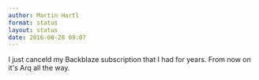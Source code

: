 ```yaml
---
author: Martin Hartl
format: status
layout: status
date: 2016-08-28 09:07
---
```


I just canceld my Backblaze subscription that I had for years. From now on it's Arq all the way.
